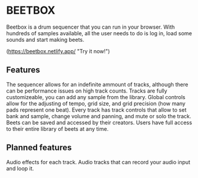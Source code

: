 # BEETBOX
Beetbox is a drum sequencer that you can run in your browser. 
With hundreds of samples available, all the user needs to do is log in, load some sounds and start making beets.

(https://beetbox.netlify.app/ "Try it now!")

## Features

The sequencer allows for an indefinite ammount of tracks, although there can be performance issues on high track counts.
Tracks are fully customizeable, you can add any sample from the library.
Global controls allow for the adjusting of tempo, grid size, and grid precision (how many pads represent one beat).
Every track has track controls that allow to set bank and sample, change volume and panning, and mute or solo the track.
Beets can be saved and accessed by their creators. Users have full access to their entire library of beets at any time.


## Planned features

Audio effects for each track.
Audio tracks that can record your audio input and loop it.
